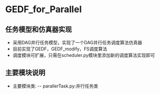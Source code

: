 # GEDF_for_Parallel
## 任务模型和仿真器实现
- 采用DAG并行任务模型，实现了一个DAG并行任务调度算法仿真器
- 目前实现了GEDF，GEDF_modify，FS调度算法
- 调度模块可扩展，只需在scheduler.py模块里添加新的调度算法实现即可
## 主要模块说明
- 主要模块类:
  -- parallerTask.py:并行任务类
  
